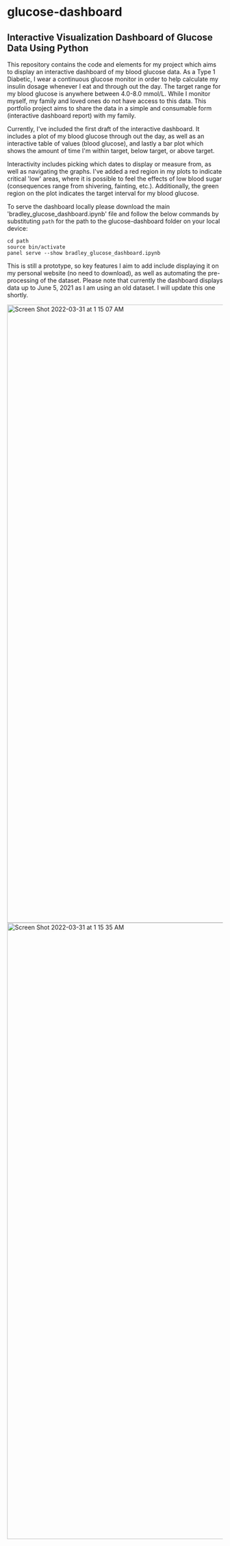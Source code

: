 # glucose-dashboard
## Interactive Visualization Dashboard of Glucose Data Using Python

This repository contains the code and elements for my project which aims to display an interactive dashboard of my blood glucose data. As a Type 1 Diabetic, I wear a continuous glucose monitor in order to help calculate my insulin dosage whenever I eat and through out the day. The target range for my blood glucose is anywhere between 4.0-8.0 mmol/L. While I monitor myself, my family and loved ones do not have access to this data. This portfolio project aims to share the data in a simple and consumable form (interactive dashboard report) with my family.

Currently, I've included the first draft of the interactive dashboard. It includes a plot of my blood glucose through out the day, as well as an interactive table of values (blood glucose), and lastly a bar plot which shows the amount of time I'm within target, below target, or above target. 

Interactivity includes picking which dates to display or measure from, as well as navigating the graphs. I've added a red region in my plots to indicate critical 'low' areas, where it is possible to feel the effects of low blood sugar (consequences range from shivering, fainting, etc.). Additionally, the green region on the plot indicates the target interval for my blood glucose.

To serve the dashboard locally please download the main 'bradley_glucose_dashboard.ipynb' file and follow the below commands by substituting ```path``` for the path to the glucose-dashboard folder on your local device:
```
cd path
source bin/activate
panel serve --show bradley_glucose_dashboard.ipynb
```
This is still a prototype, so key features I aim to add include displaying it on my personal website (no need to download), as well as automating the pre-processing of the dataset. Please note that currently the dashboard displays data up to June 5, 2021 as I am using an old dataset. I will update this one shortly.

<img width="1440" alt="Screen Shot 2022-03-31 at 1 15 07 AM" src="https://user-images.githubusercontent.com/50122955/160981515-40e06232-8817-4a6a-889a-3923b3bcd948.png">
<img width="1436" alt="Screen Shot 2022-03-31 at 1 15 35 AM" src="https://user-images.githubusercontent.com/50122955/160981529-e4ab0a86-eef4-4ef1-9096-3ecda34145cc.png">
